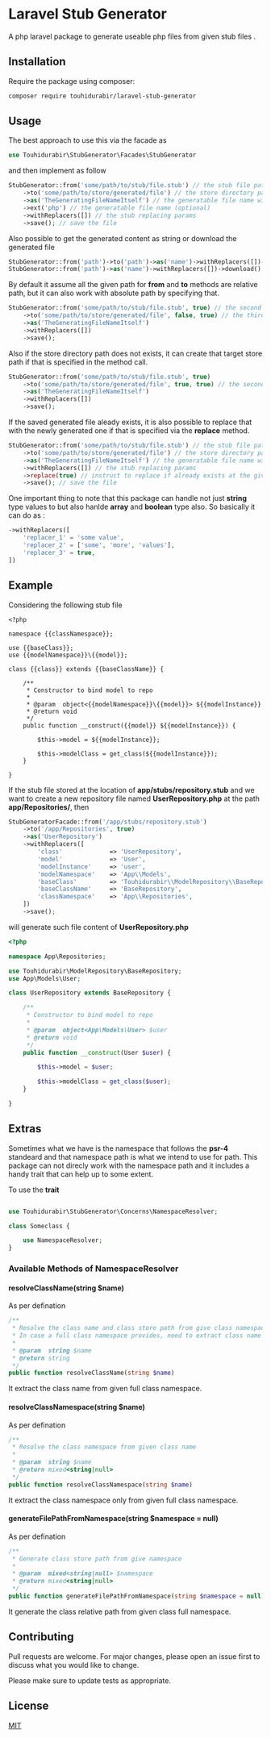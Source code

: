# Laravel Stub Generator

A php laravel package to generate useable php files from given stub files . 

## Installation

Require the package using composer:

```bash
composer require touhidurabir/laravel-stub-generator
```

## Usage

The best approach to use this via the facade as 

```php
use Touhidurabir\StubGenerator\Facades\StubGenerator
```

and then implement as follow 

```php
StubGenerator::from('some/path/to/stub/file.stub') // the stub file path
    ->to('some/path/to/store/generated/file') // the store directory path
    ->as('TheGeneratingFileNameItself') // the generatable file name without extension 
    ->ext('php') // the generatable file name (optional)
    ->withReplacers([]) // the stub replacing params
    ->save(); // save the file
```

Also possible to get the generated content as string or download the generated file

```php
StubGenerator::from('path')->to('path')->as('name')->withReplacers([])->toString(); // get generated content
StubGenerator::from('path')->as('name')->withReplacers([])->download(); // download the file
```

By default it assume all the given path for **from** and **to** methods are relative path, but it can also work with absolute path by specifying that. 

```php
StubGenerator::from('some/path/to/stub/file.stub', true) // the second argument **true** specify absolute path
    ->to('some/path/to/store/generated/file', false, true) // the third argument **true** specify absolute path
    ->as('TheGeneratingFileNameItself') 
    ->withReplacers([]) 
    ->save();
```

Also if the store directory path does not exists, it can create that target store path if that is specified in the method call. 

```php
StubGenerator::from('some/path/to/stub/file.stub', true)
    ->to('some/path/to/store/generated/file', true, true) // the second argument **true** specify to generated path if not exists
    ->as('TheGeneratingFileNameItself')
    ->withReplacers([])
    ->save();
```

If the saved generated file aleady exists, it is also possible to replace that with the newly generated one if that is specified via the **replace** method. 

```php
StubGenerator::from('some/path/to/stub/file.stub') // the stub file path
    ->to('some/path/to/store/generated/file') // the store directory path
    ->as('TheGeneratingFileNameItself') // the generatable file name without extension 
    ->withReplacers([]) // the stub replacing params
    ->replace(true) // instruct to replace if already exists at the give path
    ->save(); // save the file
```
One important thing to note that this package can handle not just **string** type values to but also hanlde **array** and **boolean** type also. So basically it can do as :

```php
->withReplacers([
    'replacer_1' = 'some value',
    'replacer_2' = ['some', 'more', 'values'],
    'replacer_3' = true,
])  
```
## Example

Considering the following stub file
 
```stub
<?php

namespace {{classNamespace}};

use {{baseClass}};
use {{modelNamespace}}\{{model}};

class {{class}} extends {{baseClassName}} {

	/**
     * Constructor to bind model to repo
     *
     * @param  object<{{modelNamespace}}\{{model}}> ${{modelInstance}}
     * @return void
     */
    public function __construct({{model}} ${{modelInstance}}) {

        $this->model = ${{modelInstance}};

        $this->modelClass = get_class(${{modelInstance}});
    }

}

```

If the stub file stored at the location of **app/stubs/repository.stub** and we want to create a new repository file named **UserRepository.php** at the path **app/Repositories/**, then

```php
StubGeneratorFacade::from('/app/stubs/repository.stub')
    ->to('/app/Repositories', true)
    ->as('UserRepository')
    ->withReplacers([
        'class'             => 'UserRepository',
        'model'             => 'User',
        'modelInstance'     => 'user',
        'modelNamespace'    => 'App\\Models',
        'baseClass'         => 'Touhidurabir\\ModelRepository\\BaseRepository',
        'baseClassName'     => 'BaseRepository',
        'classNamespace'    => 'App\\Repositories',
    ])
    ->save();
```

will generate such file content of **UserRepository.php**

```php
<?php

namespace App\Repositories;

use Touhidurabir\ModelRepository\BaseRepository;
use App\Models\User;

class UserRepository extends BaseRepository {

	/**
     * Constructor to bind model to repo
     *
     * @param  object<App\Models\User> $user
     * @return void
     */
    public function __construct(User $user) {

        $this->model = $user;

        $this->modelClass = get_class($user);
    }

}

```

## Extras

Sometimes what we have is the namespace that follows the **psr-4** standeard and that namespace path is what we intend to use for path. This package can not direcly work with the namespace path and it includes a handy trait that can help up to some extent. 

To use the **trait**

```php

use Touhidurabir\StubGenerator\Concerns\NamespaceResolver;

class Someclass {

    use NamespaceResolver;
}
```

### Available Methods of **NamespaceResolver**

#### resolveClassName(string $name)

As per defination 

```php
/**
 * Resolve the class name and class store path from give class namespace
 * In case a full class namespace provides, need to extract class name
 *
 * @param  string $name
 * @return string
 */
public function resolveClassName(string $name)
```

It extract the class name from given full class namespace.

#### resolveClassNamespace(string $name)

As per defination 

```php
/**
 * Resolve the class namespace from given class name
 *
 * @param  string $name
 * @return mixed<string|null>
 */
public function resolveClassNamespace(string $name)
```

It extract the class namespace only from given full class namespace.

#### generateFilePathFromNamespace(string $namespace = null)

As per defination 

```php
/**
 * Generate class store path from give namespace
 *
 * @param  mixed<string|null> $namespace
 * @return mixed<string|null>
 */
public function generateFilePathFromNamespace(string $namespace = null)
```

It generate the class relative path from given class full namespace.


## Contributing
Pull requests are welcome. For major changes, please open an issue first to discuss what you would like to change.

Please make sure to update tests as appropriate.

## License
[MIT](./LICENSE.md)
